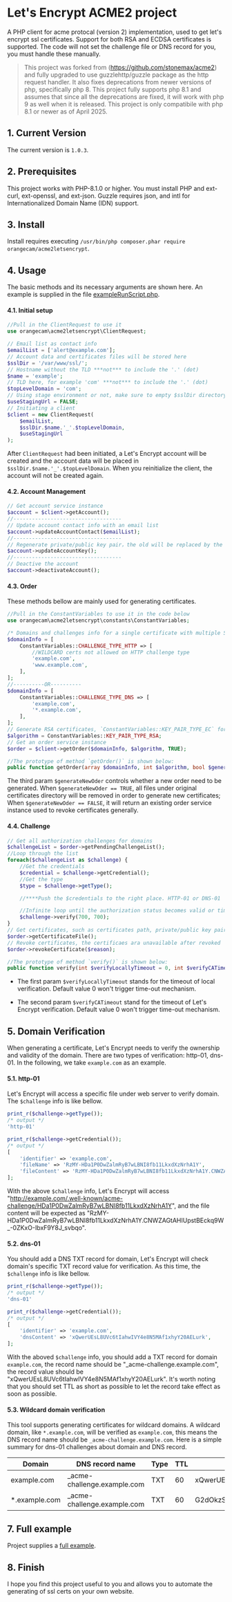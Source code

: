 # Let's Encrypt ACME2 project

A PHP client for acme protocal (version 2) implementation, used to get let's encrypt ssl certificates. Support for both RSA and ECDSA certificates is supported. The code will not set the challenge file or DNS record for you, you must handle these manually.

> This project was forked from (https://github.com/stonemax/acme2) and fully upgraded to use guzzlehttp/guzzle package as the http request handler. It also fixes deprecations from newer versions of php, specifically php 8. This project fully supports php 8.1 and assumes that since all the deprecations are fixed, it will work with php 9 as well when it is released. This project is only compatibile with php 8.1 or newer as of April 2025.

## 1. Current Version

The current version is `1.0.3`.

## 2. Prerequisites

This project works with PHP-8.1.0 or higher. You must install PHP and ext-curl, ext-openssl, and ext-json. Guzzle requires json, and intl for Internationalized Domain Name (IDN) support.

## 3. Install

Install requires executing `/usr/bin/php composer.phar require orangecam/acme2letsencrypt`.

## 4. Usage

The basic methods and its necessary arguments are shown here. An example is supplied in the file [exampleRunScript.php](https://github.com/orangecam/acme2letsencrypt/blob/master/exampleRunScript.php).

#### 4.1. Initial setup

```php
//Pull in the ClientRequest to use it
use orangecam\acme2letsencrypt\ClientRequest;

// Email list as contact info
$emailList = ['alert@example.com'];
// Account data and certificates files will be stored here
$sslDir = '/var/www/ssl/';
// Hostname without the TLD ***not*** to include the '.' (dot)
$name = 'example';
// TLD here, for example 'com' ***not*** to include the '.' (dot)
$topLevelDomain = 'com';
// Using stage environment or not, make sure to empty $sslDir directory after you change from staging/test server to the real one
$useStagingUrl = FALSE;
// Initiating a client
$client = new ClientRequest(
	$emailList,
	$sslDir.$name.'_'.$topLevelDomain,
	$useStagingUrl
);
```
After `ClientRequest` had been initiated, a Let's Encrypt account will be created and the account data will be placed in ` $sslDir.$name.'_'.$topLevelDomain`.
When you reinitialize the client, the account will not be created again.

#### 4.2. Account Management

```php
// Get account service instance
$account = $client->getAccount();
//-----------------------------------
// Update account contact info with an email list
$account->updateAccountContact($emailList);
//-----------------------------------
// Regenerate private/public key pair，the old will be replaced by the new
$account->updateAccountKey();
//-----------------------------------
// Deactive the account
$account->deactivateAccount();
```

#### 4.3. Order
These methods bellow are mainly used for generating certificates.

```php
//Pull in the ConstantVariables to use it in the code below
use orangecam\acme2letsencrypt\constants\ConstantVariables;

/* Domains and challenges info for a single certificate with multiple SAN: abc.example.com, *.example.com and example.com */
$domainInfo = [
	ConstantVariables::CHALLENGE_TYPE_HTTP => [
		//WILDCARD certs not allowed on HTTP challenge type
		'example.com',
		'www.example.com',
	],
];
//----------OR----------
$domainInfo = [
	ConstantVariables::CHALLENGE_TYPE_DNS => [
		'example.com',
		'*.example.com',
	],
];
// Generate RSA certificates, `ConstantVariables::KEY_PAIR_TYPE_EC` for ECDSA certificates
$algorithm = ConstantVariables::KEY_PAIR_TYPE_RSA;
// Get an order service instance
$order = $client->getOrder($domainInfo, $algorithm, TRUE);
```

```php
//The prototype of method `getOrder()` is shown below:
public function getOrder(array $domainInfo, int $algorithm, bool $generateNewOder = TRUE): OrderService
```

The third param `$generateNewOder` controls whether a new order need to be generated. When `$generateNewOder == TRUE`, all files under original certificates directory will be removed in order to generate new certificates; When `$generateNewOder == FALSE`, it will return an existing order service instance used to revoke certificates generally.

#### 4.4. Challenge

```php
// Get all authorization challenges for domains
$challengeList = $order->getPendingChallengeList();
//Loop through the list
foreach($challengeList as $challenge) {
	//Get the credentials
	$credential = $challenge->getCredential();
	//Get the type
	$type = $challenge->getType();

	//****Push the $credentials to the right place. HTTP-01 or DNS-01

	//Infinite loop until the authorization status becomes valid or timeout has been reached
	$challenge->verify(700, 700);
}
// Get certificates, such as certificates path, private/public key pair path, valid time
$order->getCertificateFile();
// Revoke certificates, the certificaes ara unavailable after revoked
$order->revokeCertificate($reason);
```

```php
//The prototype of method `verify()` is shown below:
public function verify(int $verifyLocallyTimeout = 0, int $verifyCATimeout = 0): bool
```
* The first param `$verifyLocallyTimeout` stands for the timeout of local verification. Default value 0 won't trigger time-out mechanism.

* The second param `$verifyCATimeout` stand for the timeout of Let's Encrypt verification. Default value 0 won't trigger time-out mechanism.

## 5. Domain Verification
When generating a certificate, Let's Encrypt needs to verify the ownership and validity of the domain. There are two types of verification: http-01, dns-01.
In the following, we take `example.com` as an example.

#### 5.1. http-01
Let's Encrypt will access a specific file under web server to verify domain. The `$challenge` info is like bellow.

```php
print_r($challenge->getType());
/* output */
'http-01'

print_r($challenge->getCredential());
/* output */
[
	'identifier' => 'example.com',
	'fileName' => 'RzMY-HDa1P0DwZalmRyB7wLBNI8fb11LkxdXzNrhA1Y',
	'fileContent' => 'RzMY-HDa1P0DwZalmRyB7wLBNI8fb11LkxdXzNrhA1Y.CNWZAGtAHIUpstBEckq9W_-0ZKxO-IbxF9Y8J_svbqo',
];
```

With the above `$challenge` info, Let's Encrypt will access "http://example.com/.well-known/acme-challenge/HDa1P0DwZalmRyB7wLBNI8fb11LkxdXzNrhA1Y", and the file content will be expected as "RzMY-HDa1P0DwZalmRyB7wLBNI8fb11LkxdXzNrhA1Y.CNWZAGtAHIUpstBEckq9W_-0ZKxO-IbxF9Y8J_svbqo".

#### 5.2. dns-01
You should add a DNS TXT record for domain, Let's Encrypt will check domain's specific TXT record value for verification.
As this time, the `$challenge` info is like bellow.

```php
print_r($challenge->getType());
/* output */
'dns-01'

print_r($challenge->getCredential());
/* output */
[
	'identifier' => 'example.com',
	'dnsContent' => 'xQwerUEsL8UVc6tIahwIVY4e8N5MAf1xhyY20AELurk',
];
```

With the aboved `$challenge` info, you should add a TXT record for domain `example.com`, the record name should be "_acme-challenge.example.com", the record value should be "xQwerUEsL8UVc6tIahwIVY4e8N5MAf1xhyY20AELurk".
It's worth noting that you should set TTL as short as possible to let the record take effect as soon as possible.

#### 5.3. Wildcard domain verification
This tool supports generating certificates for wildcard domains.
A wildcard domain, like `*.example.com`, will be verified as `example.com`, this means the DNS record name should be `_acme-challenge.example.com`.
Here is a simple summary for dns-01 challenges about domain and DNS record.

|       Domain       |         DNS record name          | Type | TTL |       DNS record value(just examples)       |
| ------------------ | -------------------------------- | ---- | --- | ------------------------------------------- |
| example.com        | \_acme-challenge.example.com     | TXT  |  60 | xQwerUEsL8UVc6tIahwIVY4e8N5MAf1xhyY20AELurk |
| \*.example.com     | \_acme-challenge.example.com     | TXT  |  60 | G2dOkzSjW3ohib5doPRDrz5a5l8JB1qU8CxURtzF7aE |

## 7. Full example
Project supplies a [full example](https://github.com/orangecam/acme2letsencrypt/blob/master/exampleRunScript.php).

## 8. Finish
I hope you find this project useful to you and allows you to automate the generating of ssl certs on your own website.

